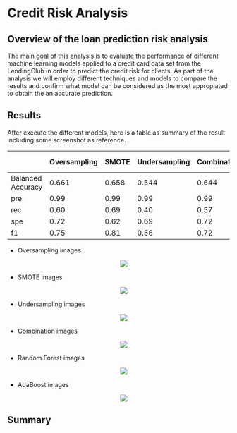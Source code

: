 # Credit Risk Analysis

## Overview of the loan prediction risk analysis
The main goal of this analysis is to evaluate the performance of different machine learning models applied to a credit card data set from the LendingClub in order to predict the credit risk for clients. 
As part of the analysis we will employ different techniques and models to compare the results and confirm what model can be considered as the most appropiated to obtain the an accurate prediction. 

## Results
After execute the different models, here is a table as summary of the result including some screenshot as reference. 

|                    |     Oversampling   |        SMOTE       |    Undersampling   |     Combination    |    Random Forest   |      AdaBoost      | 
|--------------------|--------------------|--------------------|--------------------|--------------------|--------------------|--------------------|
| Balanced Accuracy  |        0.661       |        0.658       |        0.544       |        0.644       |        0.788       |        0.931       |
|        pre         |        0.99        |        0.99        |        0.99        |        0.99        |        0.99        |        0.99        |
|        rec         |        0.60        |        0.69        |        0.40        |        0.57        |        0.87        |        0.94        |
|        spe         |        0.72        |        0.62        |        0.69        |        0.72        |        0.70        |        0.92        |
|        f1          |        0.75        |        0.81        |        0.56        |        0.72        |        0.93        |        0.97        |

- Oversampling images
  <p align="center"><img src="https://user-images.githubusercontent.com/88695570/146699700-bfe82972-81f8-4a3b-9bbd-cdd994f3e1ed.png">

- SMOTE images 
  <p align="center"><img src="https://user-images.githubusercontent.com/88695570/146700008-028d2e1d-e264-424a-b48e-80327ee97a86.png">
  
- Undersampling images
  <p align="center"><img src="https://user-images.githubusercontent.com/88695570/146700033-a674f082-7980-4136-96f9-27991da12ce7.png">
  
- Combination images
  <p align="center"><img src="https://user-images.githubusercontent.com/88695570/146700039-35c700ff-9e08-4b4d-ab83-5e3e077c6d13.png">

- Random Forest images
  <p align="center"><img src="https://user-images.githubusercontent.com/88695570/146700373-1c2403e0-d26e-4880-9f5c-83a92e799fae.png">

- AdaBoost images
  <p align="center"><img src="https://user-images.githubusercontent.com/88695570/146700385-6f48cace-900e-46fc-9358-6e2409e65cfd.png">

## Summary
